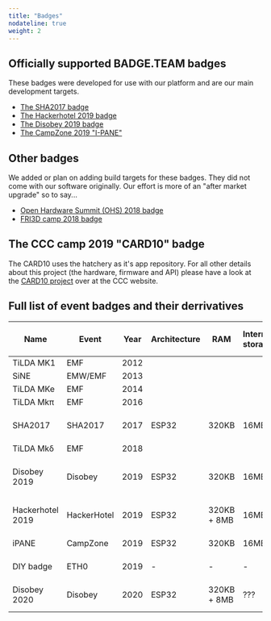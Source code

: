 ```yaml
---
title: "Badges"
nodateline: true
weight: 2
---
```


## Officially supported BADGE.TEAM badges
These badges were developed for use with our platform and are our main development targets.

 - [The SHA2017 badge](sha2017)
 - [The Hackerhotel 2019 badge](hackerhotel-2019)
 - [The Disobey 2019 badge](disobey-2019)
 - [The CampZone 2019 "I-PANE"](campzone-2019)

## Other badges
We added or plan on adding build targets for these badges. They did not come with our software originally. Our effort is more of an "after market upgrade" so to say...

 - [Open Hardware Summit (OHS) 2018 badge](#)
 - [FRI3D camp 2018 badge](#)

## The CCC camp 2019 "CARD10" badge

The CARD10 uses the hatchery as it's app repository. For all other details about this project (the hardware, firmware and API) please have a look at the [CARD10 project](https://card10.badge.events.ccc.de/) over at the CCC website.

## Full list of event badges and their derrivatives
| Name             | Event       | Year | Architecture | RAM         | Internal storage | Display                      | Buttons                 | Extension headers | Special features                  | ESP32 platform support | Hatchery support | Supported by BADGE.TEAM |
|------------------|-------------|------|--------------|-------------|------------------|------------------------------|-------------------------|-------------------|-----------------------------------|------------------------|------------------|-------------------------|
| TiLDA MK1        | EMF         | 2012 |              |             |                  |                              |                         |                   |                                   |                        |                  |                         |
| SiNE             | EMW/EMF     | 2013 |              |             |                  |                              |                         |                   |                                   |                        |                  |                         |
| TiLDA MKe        | EMF         | 2014 |              |             |                  |                              |                         |                   |                                   |                        |                  |                         |
| TiLDA Mkπ        | EMF         | 2016 |              |             |                  |                              |                         |                   |                                   |                        |                  |                         |
| SHA2017          | SHA2017     | 2017 | ESP32        | 320KB       | 16MB             | 296x128 E-ink with greyscale | 9 (8 touch, 1 physical) | 1, custom         | Vibration motor                   | Yes                    | Yes              | Yes                     |
| TiLDA Mkδ        | EMF         | 2018 |              |             |                  |                              |                         |                   |                                   |                        |                  |                         |
| Disobey 2019     | Disobey     | 2019 | ESP32        | 320KB       | 16MB             | 128x64 monochrome LCD        | 6 (touch)               | 1, custom         | Atmel SAMD co-processor, infrared | Nightly build          | Yes, self-hosted | Yes                     |
| Hackerhotel 2019 | HackerHotel | 2019 | ESP32        | 320KB + 8MB | 16MB             | 296x128 E-ink with greyscale | 9 (8 touch, 1 physical) | SAO (v1), Grove   | Audio output, infrared            | Nightly build          | Yes              | Yes                     |
| iPANE            | CampZone    | 2019 | ESP32        | 320KB       | 16MB             | 32x8 LED matrix              |                         |                   |                                   |                        |                  |                         |
| DIY badge        | ETH0        | 2019 | -            | -           | -                | -                            | -                       | -                 | Prototyping area                  | No                     | No               | Yes                     |
| Disobey 2020     | Disobey     | 2020 | ESP32        | 320KB + 8MB | ???              | 128x64 monochrome OLED       | ???                     | ???               | ???                               | Yes                    | Yes              | Yes                     |
